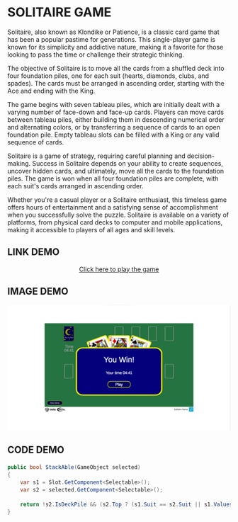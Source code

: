 # SOLITAIRE GAME
Solitaire, also known as Klondike or Patience, is a classic card game that has been a popular pastime for generations. This single-player game is known for its simplicity and addictive nature, making it a favorite for those looking to pass the time or challenge their strategic thinking.

The objective of Solitaire is to move all the cards from a shuffled deck into four foundation piles, one for each suit (hearts, diamonds, clubs, and spades). The cards must be arranged in ascending order, starting with the Ace and ending with the King.

The game begins with seven tableau piles, which are initially dealt with a varying number of face-down and face-up cards. Players can move cards between tableau piles, either building them in descending numerical order and alternating colors, or by transferring a sequence of cards to an open foundation pile. Empty tableau slots can be filled with a King or any valid sequence of cards.

Solitaire is a game of strategy, requiring careful planning and decision-making. Success in Solitaire depends on your ability to create sequences, uncover hidden cards, and ultimately, move all the cards to the foundation piles. The game is won when all four foundation piles are complete, with each suit's cards arranged in ascending order.

Whether you're a casual player or a Solitaire enthusiast, this timeless game offers hours of entertainment and a satisfying sense of accomplishment when you successfully solve the puzzle. Solitaire is available on a variety of platforms, from physical card decks to computer and mobile applications, making it accessible to players of all ages and skill levels.

## LINK DEMO
<div align='center'>

[Click here to play the game](https://tynab.github.io/Solitaire-Game)

</div>

## IMAGE DEMO
<p align='center'>
<img src='pic/0.jpg'></img>
</p>

## CODE DEMO
```c#
public bool StackAble(GameObject selected)
{
    var s1 = Slot.GetComponent<Selectable>();
    var s2 = selected.GetComponent<Selectable>();

    return !s2.IsDeckPile && (s2.Top ? (s1.Suit == s2.Suit || s1.Values is 1 && s2.Suit is null) && s1.Values == s2.Values + 1 : s1.Values == s2.Values - 1 && s1.Suit is not "C" and not "S" != s2.Suit is not "C" and not "S");
}
```

